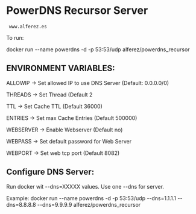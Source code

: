 
PowerDNS Recursor Server
========================
     www.alferez.es


To run:

docker run --name powerdns -d -p 53:53/udp  alferez/powerdns_recursor

ENVIRONMENT VARIABLES:
----------------------

ALLOWIP -> Set allowed IP to use DNS Server (Default: 0.0.0.0/0)

THREADS -> Set Thread (Default 2

TTL -> Set Cache TTL (Default 36000)

ENTRIES -> Set max Cache Entries (Default 500000)

WEBSERVER -> Enable Webserver (Default no)

WEBPASS -> Set default password for Web Server

WEBPORT -> Set web tcp port (Default 8082)

Configure DNS Server:
---------------------

Run docker wit --dns=XXXXX values. Use one --dns for server.

Example: docker run --name powerdns -d -p 53:53/udp --dns=1.1.1.1 --dns=8.8.8.8 --dns=9.9.9.9 alferez/powerdns_recursor



